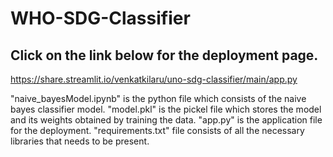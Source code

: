 # WHO-SDG-Classifier
## Click on the link below for the deployment page.

https://share.streamlit.io/venkatkilaru/uno-sdg-classifier/main/app.py


"naive_bayesModel.ipynb" is the python file which consists of the naive bayes classifier model.
"model.pkl" is the pickel file which stores the model and its weights obtained by training the data.
"app.py" is the application file for the deployment.
"requirements.txt" file consists of all the necessary libraries that needs to be present.
